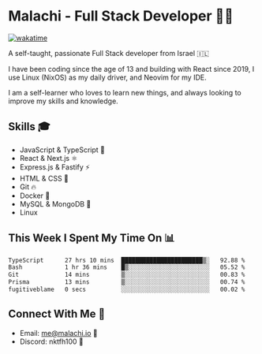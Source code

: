 # Malachi - Full Stack Developer 🚀🔥
[![wakatime](https://wakatime.com/badge/user/112ec769-e669-4b78-a46f-cf4343930741.svg)](https://wakatime.com/@112ec769-e669-4b78-a46f-cf4343930741)

A self-taught, passionate Full Stack developer from Israel 🇮🇱

I have been coding since the age of 13 and building with React since 2019, I use Linux (NixOS) as my daily driver, and Neovim for my IDE.

I am a self-learner who loves to learn new things, and always looking to improve my skills and knowledge.

## Skills 🎓
- JavaScript & TypeScript 💎
- React & Next.js ⚛️
- Express.js & Fastify ⚡️
- HTML & CSS 🎨
- Git 🔥
- Docker 🐳
- MySQL & MongoDB 💾
- Linux

## This Week I Spent My Time On 📊
<!--START_SECTION:waka-->

```txt
TypeScript      27 hrs 10 mins  ███████████████████████▒░   92.88 %
Bash            1 hr 36 mins    █▒░░░░░░░░░░░░░░░░░░░░░░░   05.52 %
Git             14 mins         ▒░░░░░░░░░░░░░░░░░░░░░░░░   00.83 %
Prisma          13 mins         ▒░░░░░░░░░░░░░░░░░░░░░░░░   00.74 %
fugitiveblame   0 secs          ░░░░░░░░░░░░░░░░░░░░░░░░░   00.02 %
```

<!--END_SECTION:waka-->


## Connect With Me 📱
- Email: me@malachi.io 📧
- Discord: nktfh100 👾

